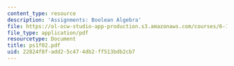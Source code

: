 ```yaml
---
content_type: resource
description: 'Assignments: Boolean Algebra'
file: https://ol-ocw-studio-app-production.s3.amazonaws.com/courses/6-111-introductory-digital-systems-laboratory-fall-2002/22824f8fadd25c474db2ff513bdb2cb7_ps1f02.pdf
file_type: application/pdf
resourcetype: Document
title: ps1f02.pdf
uid: 22824f8f-add2-5c47-4db2-ff513bdb2cb7
---
```

